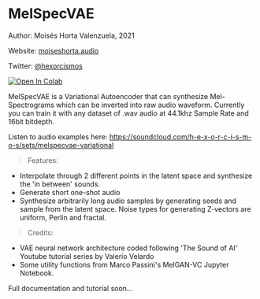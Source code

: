 # MelSpecVAE

Author: Moisés Horta Valenzuela, 2021

Website: <a href=http://moiseshorta.audio>moiseshorta.audio</a>

Twitter: <a href=http://twitter.com/hexorcismos>@hexorcismos</a>

<a href="https://colab.research.google.com/github/moiseshorta/MelSpecVAE/blob/master/MelSpecVAE_v1.ipynb">
  <img src="https://colab.research.google.com/assets/colab-badge.svg" alt="Open In Colab"/>
</a><br>

MelSpecVAE is a Variational Autoencoder that can synthesize Mel-Spectrograms which can be inverted into raw audio waveform.
Currently you can train it with any dataset of .wav audio at 44.1khz Sample Rate and 16bit bitdepth.

Listen to audio examples here: https://soundcloud.com/h-e-x-o-r-c-i-s-m-o-s/sets/melspecvae-variational
 
> Features:
* Interpolate through 2 different points in the latent space and synthesize the 'in between' sounds.
* Generate short one-shot audio
* Synthesize arbitrarily long audio samples by generating seeds and sample from the latent space. 
  Noise types for generating Z-vectors are uniform, Perlin and fractal.
 
> Credits:
* VAE neural network architecture coded following 'The Sound of AI' Youtube tutorial series by Valerio Velardo
* Some utility functions from Marco Passini's MelGAN-VC Jupyter Notebook.

Full documentation and tutorial soon...
